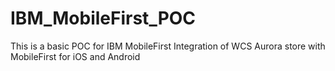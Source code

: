 # IBM_MobileFirst_POC
This is a basic POC for IBM MobileFirst
Integration of WCS Aurora store with MobileFirst for iOS and Android

